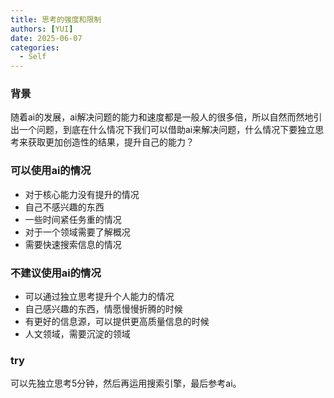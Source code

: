 ```yaml
---
title: 思考的强度和限制
authors: [YUI]
date: 2025-06-07
categories:
  - Self
---
```



### 背景
随着ai的发展，ai解决问题的能力和速度都是一般人的很多倍，所以自然而然地引出一个问题，到底在什么情况下我们可以借助ai来解决问题，什么情况下要独立思考来获取更加创造性的结果，提升自己的能力？
### 可以使用ai的情况
- 对于核心能力没有提升的情况
- 自己不感兴趣的东西
- 一些时间紧任务重的情况
- 对于一个领域需要了解概况
- 需要快速搜索信息的情况
### 不建议使用ai的情况
- 可以通过独立思考提升个人能力的情况
- 自己感兴趣的东西，情愿慢慢折腾的时候
- 有更好的信息源，可以提供更高质量信息的时候
- 人文领域，需要沉淀的领域

### try
可以先独立思考5分钟，然后再运用搜索引擎，最后参考ai。